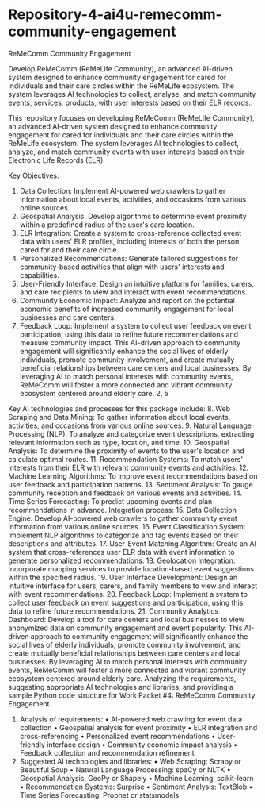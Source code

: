 # Repository-4-ai4u-remecomm-community-engagement

ReMeComm Community Engagement

Develop ReMeComm (ReMeLife Community), an advanced AI-driven system designed to enhance community engagement for cared for individuals and their care circles within the ReMeLife ecosystem. The system leverages AI technologies to collect, analyse, and match community events, services, products, with user interests based on their ELR records..

This repository focuses on developing ReMeComm (ReMeLife Community), an advanced AI-driven system designed to enhance community engagement for cared for individuals and their care circles within the ReMeLife ecosystem. The system leverages AI technologies to collect, analyze, and match community events with user interests based on their Electronic Life Records (ELR).
 
Key Objectives:
1.	Data Collection: Implement AI-powered web crawlers to gather information about local events, activities, and occasions from various online sources.
2.	Geospatial Analysis: Develop algorithms to determine event proximity within a predefined radius of the user's care location.
3.	ELR Integration: Create a system to cross-reference collected event data with users' ELR profiles, including interests of both the person cared for and their care circle.
4.	Personalized Recommendations: Generate tailored suggestions for community-based activities that align with users' interests and capabilities.
5.	User-Friendly Interface: Design an intuitive platform for families, carers, and care recipients to view and interact with event recommendations.
6.	Community Economic Impact: Analyze and report on the potential economic benefits of increased community engagement for local businesses and care centers.
7.	Feedback Loop: Implement a system to collect user feedback on event participation, using this data to refine future recommendations and measure community impact.
This AI-driven approach to community engagement will significantly enhance the social lives of elderly individuals, promote community involvement, and create mutually beneficial relationships between care centers and local businesses. By leveraging AI to match personal interests with community events, ReMeComm will foster a more connected and vibrant community ecosystem centered around elderly care. 2, 5

Key AI technologies and processes for this package include:
8.	Web Scraping and Data Mining: To gather information about local events, activities, and occasions from various online sources.
9.	Natural Language Processing (NLP): To analyze and categorize event descriptions, extracting relevant information such as type, location, and time.
10.	Geospatial Analysis: To determine the proximity of events to the user's location and calculate optimal routes.
11.	Recommendation Systems: To match users' interests from their ELR with relevant community events and activities.
12.	Machine Learning Algorithms: To improve event recommendations based on user feedback and participation patterns.
13.	Sentiment Analysis: To gauge community reception and feedback on various events and activities.
14.	Time Series Forecasting: To predict upcoming events and plan recommendations in advance.
Integration process:
15.	Data Collection Engine: Develop AI-powered web crawlers to gather community event information from various online sources.
16.	Event Classification System: Implement NLP algorithms to categorize and tag events based on their descriptions and attributes.
17.	User-Event Matching Algorithm: Create an AI system that cross-references user ELR data with event information to generate personalized recommendations.
18.	Geolocation Integration: Incorporate mapping services to provide location-based event suggestions within the specified radius.
19.	User Interface Development: Design an intuitive interface for users, carers, and family members to view and interact with event recommendations.
20.	Feedback Loop: Implement a system to collect user feedback on event suggestions and participation, using this data to refine future recommendations.
21.	Community Analytics Dashboard: Develop a tool for care centers and local businesses to view anonymized data on community engagement and event popularity.
This AI-driven approach to community engagement will significantly enhance the social lives of elderly individuals, promote community involvement, and create mutually beneficial relationships between care centers and local businesses. By leveraging AI to match personal interests with community events, ReMeComm will foster a more connected and vibrant community ecosystem centered around elderly care.
Analyzing the requirements, suggesting appropriate AI technologies and libraries, and providing a sample Python code structure for Work Packet #4: ReMeComm Community Engagement.
 
1.	Analysis of requirements:
•	AI-powered web crawling for event data collection
•	Geospatial analysis for event proximity
•	ELR integration and cross-referencing
•	Personalized event recommendations
•	User-friendly interface design
•	Community economic impact analysis
•	Feedback collection and recommendation refinement
2.	Suggested AI technologies and libraries:
•	Web Scraping: Scrapy or Beautiful Soup
•	Natural Language Processing: spaCy or NLTK
•	Geospatial Analysis: GeoPy or Shapely
•	Machine Learning: scikit-learn
•	Recommendation Systems: Surprise
•	Sentiment Analysis: TextBlob
•	Time Series Forecasting: Prophet or statsmodels
